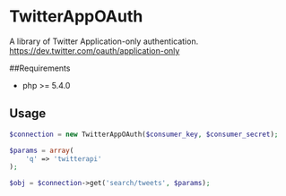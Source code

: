 # TwitterAppOAuth
A library of Twitter Application-only authentication.
  https://dev.twitter.com/oauth/application-only

##Requirements
* php >= 5.4.0

## Usage
```PHP
$connection = new TwitterAppOAuth($consumer_key, $consumer_secret);

$params = array(
    'q' => 'twitterapi'
);

$obj = $connection->get('search/tweets', $params);
```
